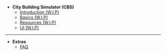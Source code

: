 
- **City Building Simulator (CBS)**
    - [Introduction (W.I.P)](docs/Game_Demo/City_Sim/index.md "CBS - Introduction")
    - [Basics (W.I.P)](docs/Game_Demo/City_Sim/Basics.md "CBS - Basics")
    - [Resources (W.I.P)](docs/Game_Demo/City_Sim/Resources.md "CBS - Resources")
    - [UI (W.I.P)](docs/Game_Demo/City_Sim/UI.md "CBS - UI")

---

- **Extras**
    - [FAQ](docs/Game_Demo/City_Sim/FAQ.md "CBS - FAQ")